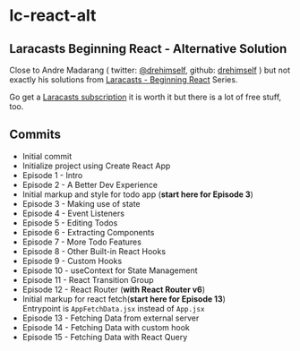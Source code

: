 # lc-react-alt

## Laracasts Beginning React - Alternative Solution

Close to Andre Madarang ( twitter: [@drehimself](https://twitter.com/drehimself), github: [drehimself](https://github.com/drehimself) ) but not exactly his solutions from [Laracasts - Beginning React](https://laracasts.com/series/beginning-react) Series.

Go get a [Laracasts subscription](https://laracasts.com/) it is worth it but there is a lot of free stuff, too.

## Commits

- Initial commit
- Initialize project using Create React App
- Episode 1 - Intro
- Episode 2 - A Better Dev Experience
- Initial markup and style for todo app (**start here for Episode 3**)
- Episode 3 - Making use of state
- Episode 4 - Event Listeners
- Episode 5 - Editing Todos
- Episode 6 - Extracting Components
- Episode 7 - More Todo Features
- Episode 8 - Other Built-in React Hooks
- Episode 9 - Custom Hooks
- Episode 10 - useContext for State Management
- Episode 11 - React Transition Group
- Episode 12 - React Router (**with React Router v6**)
- Initial markup for react fetch(**start here for Episode 13**)  
Entrypoint is `AppFetchData.jsx` instead of `App.jsx`
- Episode 13 - Fetching Data from external server
- Episode 14 - Fetching Data with custom hook
- Episode 15 - Fetching Data with React Query
